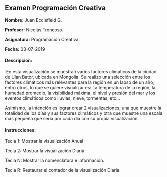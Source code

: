 ## Examen Programación Creativa

**Nombre**: Juan Ecclefield G.

**Profesor:** Nicolás Troncoso.

**Asignatura:** Programación Creativa.

**Fecha:** 03-07-2019

#### Descripción:

​                En esta visualización se muestran varios factores climáticos de la ciudad de Ulan Bator, ubicada en Mongolia. Se realizó una selección entre los factores climáticos más relevantes para la región en un lapso de un año, entro otros, lo que se quiere visualizar es: La temperatura de la región, la humedad promedio, la visibilidad máxima, el nivel y presión del mar y los eventos climáticos como lluvias, nieve, tormentas, etc…

Asimismo, la intención es lograr crear 2 visualizaciones, una que muestre la totalidad de los días y sus factores climáticos y otra que muestre una escala más pequeña que sería por cada día con su propia visualización.

#### Instrucciones:

Tecla 1: Mostrar la visualización Anual 

Tecla 2: Mostrar la visualización Diaria

Tecla N: Mostrar la nomenclatura e información.

Tecla R: Restaurar el contador de la visualización Diaria.